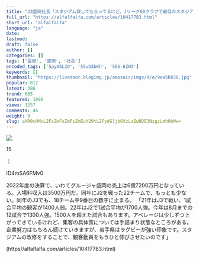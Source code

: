 ```yaml
---
title: "J3盛岡社長「スタジアム貸してもらってるけど、Jリーグ60クラブで最低のスタジアムだわ」 "
full_url: "https://alfalfalfa.com/articles/10417783.html"
short_url: "alfalfalfa"
language: "ja"
date: 
lastmod: 
draft: false
author: []
categories: []
tags: ['最低', '盛岡', '社長']
encoded_tags: ['5pyA5L2O', '55ub5bKh', '56S-6ZW3']
keywords: []
thumbnail: "https://livedoor.blogimg.jp/amosaic/imgs/9/e/9ea5b038.jpg"
popular: 812
latest: 386
trend: 685
featured: 1890
views: 1257
comments: 46
weight: 9
slug: aHR0cHMvL2FsZmFsZmFsZmEuY29tL2FydGljbGVzLzEwNDE3NzgzLmh0bWw=
---
```


![](https://livedoor.blogimg.jp/amosaic/imgs/9/e/9ea5b038.jpg)

<div><p class='res_info'><p class='res_num'>15</p>：<p class='res_name'></p><p class='res_matome'><p class='res_id'>ID4mSA6FMv0</p></p></p> <p class='res_body_r1'> 2022年度の決算で、いわてグルージャ盛岡の売上は6億7200万円となっている。入場料収入は3500万円だ。同年にJ2を戦った22チームで、もっとも少ない。同年のJ3でも、18チーム中9番目の数字に止まる。 「21年はJ3で戦い、1試合平均の観客が1400人弱。22年はJ2で1試合平均が1700人強。今年は8月までの12試合で1300人強。1500人を超えた試合もあります。アベレージは少しずつ上がってきているけれど、集客の具体策については手詰まり状態なところがある。企業努力はもちろん続けていきますが、岩手県はラグビーが強い印象です。スタジアムの改修をすることで、観客動員をもうひと伸びさせたいのです」</p></div>

(https//alfalfalfa.com/articles/10417783.html)
